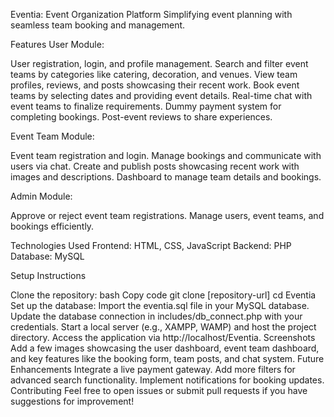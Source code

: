 Eventia: Event Organization Platform
Simplifying event planning with seamless team booking and management.

Features
User Module:

User registration, login, and profile management.
Search and filter event teams by categories like catering, decoration, and venues.
View team profiles, reviews, and posts showcasing their recent work.
Book event teams by selecting dates and providing event details.
Real-time chat with event teams to finalize requirements.
Dummy payment system for completing bookings.
Post-event reviews to share experiences.

Event Team Module:

Event team registration and login.
Manage bookings and communicate with users via chat.
Create and publish posts showcasing recent work with images and descriptions.
Dashboard to manage team details and bookings.

Admin Module:

Approve or reject event team registrations.
Manage users, event teams, and bookings efficiently.

Technologies Used
Frontend: HTML, CSS, JavaScript
Backend: PHP
Database: MySQL

Setup Instructions

Clone the repository:
bash
Copy code
git clone [repository-url]
cd Eventia
Set up the database:
Import the eventia.sql file in your MySQL database.
Update the database connection in includes/db_connect.php with your credentials.
Start a local server (e.g., XAMPP, WAMP) and host the project directory.
Access the application via http://localhost/Eventia.
Screenshots
Add a few images showcasing the user dashboard, event team dashboard, and key features like the booking form, team posts, and chat system.
Future Enhancements
Integrate a live payment gateway.
Add more filters for advanced search functionality.
Implement notifications for booking updates.
Contributing
Feel free to open issues or submit pull requests if you have suggestions for improvement!

